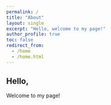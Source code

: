 ```yaml
---
permalink: /
title: "About"
layout: single
excerpt: "Hello, welcome to my page!"
author_profile: true
toc: false
redirect_from:
  - /home
  - /home.html
---
```


## Hello,
Welcome to my page!

